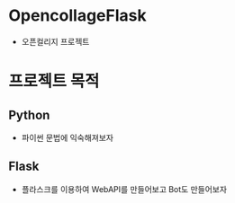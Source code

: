 # OpencollageFlask

* 오픈컬리지 프로젝트

# 프로젝트 목적

## Python

* 파이썬 문법에 익숙해져보자

## Flask

* 플라스크를 이용하여 WebAPI를 만들어보고 Bot도 만들어보자